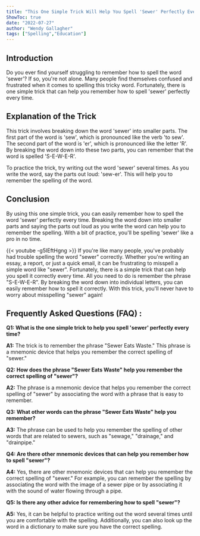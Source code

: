 ```yaml
---
title: "This One Simple Trick Will Help You Spell 'Sewer' Perfectly Every Time!"
ShowToc: true 
date: "2022-07-27"
author: "Wendy Gallagher" 
tags: ["Spelling","Education"]
---
```

## Introduction
Do you ever find yourself struggling to remember how to spell the word 'sewer'? If so, you're not alone. Many people find themselves confused and frustrated when it comes to spelling this tricky word. Fortunately, there is one simple trick that can help you remember how to spell 'sewer' perfectly every time.

## Explanation of the Trick
This trick involves breaking down the word 'sewer' into smaller parts. The first part of the word is 'sew', which is pronounced like the verb 'to sew'. The second part of the word is 'er', which is pronounced like the letter 'R'. By breaking the word down into these two parts, you can remember that the word is spelled 'S-E-W-E-R'. 

To practice the trick, try writing out the word 'sewer' several times. As you write the word, say the parts out loud: 'sew-er'. This will help you to remember the spelling of the word. 

## Conclusion
By using this one simple trick, you can easily remember how to spell the word 'sewer' perfectly every time. Breaking the word down into smaller parts and saying the parts out loud as you write the word can help you to remember the spelling. With a bit of practice, you'll be spelling 'sewer' like a pro in no time.

{{< youtube -g5IEftHgng >}} 
If you're like many people, you've probably had trouble spelling the word "sewer" correctly. Whether you're writing an essay, a report, or just a quick email, it can be frustrating to misspell a simple word like "sewer". Fortunately, there is a simple trick that can help you spell it correctly every time. All you need to do is remember the phrase "S-E-W-E-R". By breaking the word down into individual letters, you can easily remember how to spell it correctly. With this trick, you'll never have to worry about misspelling "sewer" again!

## Frequently Asked Questions (FAQ) :
**Q1: What is the one simple trick to help you spell 'sewer' perfectly every time?**

**A1:** The trick is to remember the phrase "Sewer Eats Waste." This phrase is a mnemonic device that helps you remember the correct spelling of "sewer."

**Q2: How does the phrase "Sewer Eats Waste" help you remember the correct spelling of "sewer"?**

**A2:** The phrase is a mnemonic device that helps you remember the correct spelling of "sewer" by associating the word with a phrase that is easy to remember. 

**Q3: What other words can the phrase "Sewer Eats Waste" help you remember?**

**A3:** The phrase can be used to help you remember the spelling of other words that are related to sewers, such as "sewage," "drainage," and "drainpipe."

**Q4: Are there other mnemonic devices that can help you remember how to spell "sewer"?**

**A4:** Yes, there are other mnemonic devices that can help you remember the correct spelling of "sewer." For example, you can remember the spelling by associating the word with the image of a sewer pipe or by associating it with the sound of water flowing through a pipe.

**Q5: Is there any other advice for remembering how to spell "sewer"?**

**A5:** Yes, it can be helpful to practice writing out the word several times until you are comfortable with the spelling. Additionally, you can also look up the word in a dictionary to make sure you have the correct spelling.





